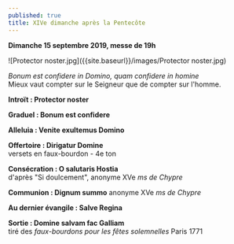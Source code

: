 ```yaml
---
published: true
title: XIVe dimanche après la Pentecôte
---
```

**Dimanche 15 septembre 2019, messe de 19h**

![Protector noster.jpg]({{site.baseurl}}/images/Protector noster.jpg)

*Bonum est confidere in Domino, quam confidere in homine*  
Mieux vaut compter sur le Seigneur que de compter sur l'homme.

**Introït : Protector noster**

**Graduel : Bonum est confidere**

**Alleluia : Venite exultemus Domino**

**Offertoire : Dirigatur Domine**  
versets en faux-bourdon - 4e ton

**Consécration : O salutaris Hostia**  
d'après "Si doulcement", anonyme XVe *ms de Chypre*

**Communion : Dignum summo**
anonyme XVe *ms de Chypre*

**Au dernier évangile : Salve Regina**

**Sortie : Domine salvam fac Galliam**  
tiré des *faux-bourdons pour les fêtes solemnelles* Paris 1771
